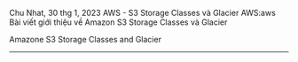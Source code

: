 Chu Nhat, 30 thg 1, 2023
AWS - S3 Storage Classes và Glacier
AWS:aws
Bài viết giới thiệu về Amazon S3 Storage Classes và Glacier

Amazone S3 Storage Classes and Glacier

--- 

